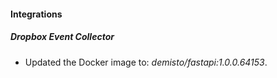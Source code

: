 #### Integrations
##### Dropbox Event Collector
- Updated the Docker image to: *demisto/fastapi:1.0.0.64153*.
